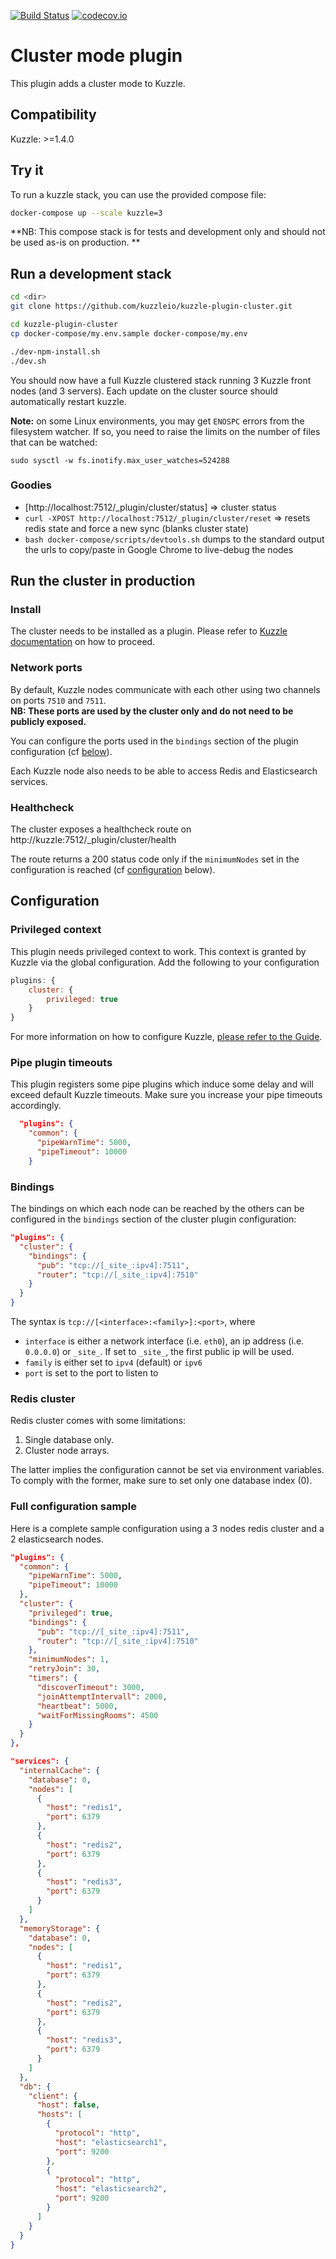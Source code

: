 [![Build Status](https://travis-ci.org/kuzzleio/kuzzle-plugin-cluster.svg?branch=master)](https://travis-ci.org/kuzzleio/kuzzle-plugin-cluster) [![codecov.io](http://codecov.io/github/kuzzleio/kuzzle-plugin-cluster/coverage.svg?branch=master)](http://codecov.io/github/kuzzleio/kuzzle-plugin-cluster?branch=master)

# Cluster mode plugin

This plugin adds a cluster mode to Kuzzle.

## Compatibility

Kuzzle: >=1.4.0

## Try it

To run a kuzzle stack, you can use the provided compose file:

```bash
docker-compose up --scale kuzzle=3
```

**NB: This compose stack is for tests and development only and should not be used as-is on production. ** 

## Run a development stack

```bash
cd <dir>
git clone https://github.com/kuzzleio/kuzzle-plugin-cluster.git

cd kuzzle-plugin-cluster
cp docker-compose/my.env.sample docker-compose/my.env

./dev-npm-install.sh
./dev.sh
```

You should now have a full Kuzzle clustered stack running 3 Kuzzle front nodes (and 3 servers).
Each update on the cluster source should automatically restart kuzzle.

**Note:** on some Linux environments, you may get `ENOSPC` errors from the filesystem watcher. If so, you need to raise the limits on the number of files that can be watched:

`sudo sysctl -w fs.inotify.max_user_watches=524288`

### Goodies

* [http://localhost:7512/_plugin/cluster/status] => cluster status
* `curl -XPOST http://localhost:7512/_plugin/cluster/reset` => resets redis state and force a new sync (blanks cluster state)
* `bash docker-compose/scripts/devtools.sh` dumps to the standard output the urls to copy/paste in Google Chrome to live-debug the nodes

## Run the cluster in production

### Install

The cluster needs to be installed as a plugin. Please refer to [Kuzzle documentation](https://docs.kuzzle.io/guide/1/essentials/plugins/#installing-a-plugin) on how to proceed.

### Network ports

By default, Kuzzle nodes communicate with each other using two channels on ports `7510` and `7511`.  
**NB: These ports are used by the cluster only and do not need to be publicly exposed.**

You can configure the ports used in the `bindings` section of the plugin configuration (cf [below](#configuration)).

Each Kuzzle node also needs to be able to access Redis and Elasticsearch services.

### Healthcheck

The cluster exposes a healthcheck route on http://kuzzle:7512/_plugin/cluster/health

The route returns a 200 status code only if the `minimumNodes` set in the configuration is reached (cf [configuration](#configuration) below).

## Configuration

### Privileged context

This plugin needs privileged context to work. This context is granted by Kuzzle via the global configuration. Add the following to your configuration

```javascript
plugins: {
    cluster: {
        privileged: true
    }
}
```

For more information on how to configure Kuzzle, [please refer to the Guide](http://docs.kuzzle.io/guide/#configuring-kuzzle).

### Pipe plugin timeouts

This plugin registers some pipe plugins which induce some delay and will exceed default Kuzzle timeouts. 
Make sure you increase your pipe timeouts accordingly.

```json
  "plugins": {
    "common": {
      "pipeWarnTime": 5000,
      "pipeTimeout": 10000
    }
```

### Bindings

The bindings on which each node can be reached by the others can be configured in the `bindings` section of the cluster plugin configuration:

```json
"plugins": {
  "cluster": {
    "bindings": {
      "pub": "tcp://[_site_:ipv4]:7511",
      "router": "tcp://[_site_:ipv4]:7510"
    }
  }
}
```

The syntax is `tcp://[<interface>:<family>]:<port>`, where

- `interface` is either a network interface (i.e. `eth0`), an ip address (i.e. `0.0.0.0`) or `_site_`. If set to `_site_`, the first public ip will be used.
- `family` is either set to `ipv4` (default) or `ipv6`
- `port` is set to the port to listen to

### Redis cluster

Redis cluster comes with some limitations:

1. Single database only.
2. Cluster node arrays.

The latter implies the configuration cannot be set via environment variables.
To comply with the former, make sure to set only one database index (0).

### Full configuration sample

Here is a complete sample configuration using a 3 nodes redis cluster and a 2 elasticsearch nodes.

```json
"plugins": {
  "common": {
    "pipeWarnTime": 5000,
    "pipeTimeout": 10000
  },
  "cluster": {
    "privileged": true,
    "bindings": {
      "pub": "tcp://[_site_:ipv4]:7511",
      "router": "tcp://[_site_:ipv4]:7510"
    },
    "minimumNodes": 1,
    "retryJoin": 30,
    "timers": {
      "discoverTimeout": 3000,
      "joinAttemptIntervall": 2000,
      "heartbeat": 5000,
      "waitForMissingRooms": 4500
    }
  }
},

"services": {
  "internalCache": {
    "database": 0,
    "nodes": [
      {
        "host": "redis1",
        "port": 6379
      },
      {
        "host": "redis2",
        "port": 6379
      },
      {
        "host": "redis3",
        "port": 6379
      }
    ]
  },
  "memoryStorage": {
    "database": 0,
    "nodes": [
      {
        "host": "redis1",
        "port": 6379
      },
      {
        "host": "redis2",
        "port": 6379
      },
      {
        "host": "redis3",
        "port": 6379
      }
    ]
  },
  "db": {
    "client": {
      "host": false,
      "hosts": [
        {
          "protocol": "http",
          "host": "elasticsearch1",
          "port": 9200
        },
        {
          "protocol": "http",
          "host": "elasticsearch2",
          "port": 9200
        }
      ]
    }
  }
}

```

